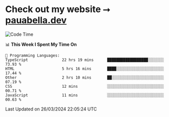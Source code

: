 # Check out my website ⭢ [pauabella.dev](https://pauabella.dev)

<!--START_SECTION:waka-->
![Code Time](http://img.shields.io/badge/Code%20Time-3%2C151%20hrs%2041%20mins-blue)

📊 **This Week I Spent My Time On** 

```text
💬 Programming Languages: 
TypeScript               22 hrs 19 mins      ██████████████████░░░░░░░   73.93 % 
HTML                     5 hrs 16 mins       ████░░░░░░░░░░░░░░░░░░░░░   17.44 % 
Other                    2 hrs 10 mins       ██░░░░░░░░░░░░░░░░░░░░░░░   07.19 % 
CSS                      12 mins             ░░░░░░░░░░░░░░░░░░░░░░░░░   00.71 % 
JavaScript               11 mins             ░░░░░░░░░░░░░░░░░░░░░░░░░   00.63 % 
```


 Last Updated on 26/03/2024 22:05:24 UTC
<!--END_SECTION:waka-->
